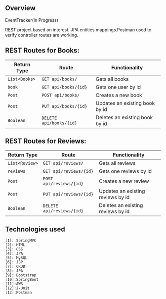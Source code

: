 ## Overview
EventTracker(In Progress)

 REST project based on interest. JPA entities mappings.Postman used to verify controller routes are working.

## REST Routes for Books:

| Return Type   | Route                   | Functionality                  |
|---------------|-------------------------|--------------------------------|
| `List<Books>` |`GET api/books/`         | Gets all books                 |
| `book`        |`GET api/books/{id}`     | Gets one user by id            |
| `Post`        |`POST api/books/`        | Creates a new book             |
| `Post`        |`PUT api/books/{id}`     | Updates an existing book by id |
| `Boolean`     |`DELETE api/books/{id}`  | Deletes an existing book by id |

## REST Routes for Reviews:

| Return Type       | Route                                 | Functionality                      |
|-------------------|---------------------------------------|------------------------------------|
| `List<Review>`    |`GET api/reviews/`                     | Gets all reviews                   |
| `reviews`         |`GET api/reviews/{id}`                 | Gets one reviews by id             |
| `Post`            |`POST api/reviews/{id}`                | Creates a new review               |
| `Post`            |`PUT api/reviews/{id}`                 | Updates an existing reviews by id  |
| `Boolean`         |`DELETE api/reviews/{id}`              | Deletes an existing reviews by id  |

## Technologies used
    [1]: SpringMVC                
    [2]: HTML            
    [3]: CSS
    [4]: JPA                
    [5]: MySQL            
    [6]: JSP
    [7]: CRUD
    [8]: JPA                
    [9]: Bootstrap            
    [10]:SpringBoot
    [11]:AWS
    [12]:J-Unit
    [12]:Postman